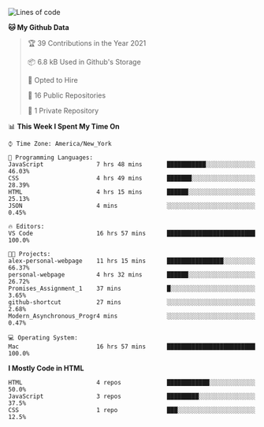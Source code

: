 <!--START_SECTION:waka-->
![Lines of code](https://img.shields.io/badge/From%20Hello%20World%20I%27ve%20Written-21026%20lines%20of%20code-blue)

**🐱 My Github Data** 

> 🏆 39 Contributions in the Year 2021
 > 
> 📦 6.8 kB Used in Github's Storage 
 > 
> 💼 Opted to Hire
 > 
> 📜 16 Public Repositories 
 > 
> 🔑 1 Private Repository 
 > 
📊 **This Week I Spent My Time On** 

```text
⌚︎ Time Zone: America/New_York

💬 Programming Languages: 
JavaScript               7 hrs 48 mins       ███████████░░░░░░░░░░░░░░   46.03% 
CSS                      4 hrs 49 mins       ███████░░░░░░░░░░░░░░░░░░   28.39% 
HTML                     4 hrs 15 mins       ██████░░░░░░░░░░░░░░░░░░░   25.13% 
JSON                     4 mins              ░░░░░░░░░░░░░░░░░░░░░░░░░   0.45%

🔥 Editors: 
VS Code                  16 hrs 57 mins      █████████████████████████   100.0%

🐱‍💻 Projects: 
alex-personal-webpage    11 hrs 15 mins      ████████████████░░░░░░░░░   66.37% 
personal-webpage         4 hrs 32 mins       ██████░░░░░░░░░░░░░░░░░░░   26.72% 
Promises_Assignment_1    37 mins             █░░░░░░░░░░░░░░░░░░░░░░░░   3.65% 
github-shortcut          27 mins             ░░░░░░░░░░░░░░░░░░░░░░░░░   2.68% 
Modern_Asynchronous_Progr4 mins              ░░░░░░░░░░░░░░░░░░░░░░░░░   0.47%

💻 Operating System: 
Mac                      16 hrs 57 mins      █████████████████████████   100.0%

```

**I Mostly Code in HTML** 

```text
HTML                     4 repos             ████████████░░░░░░░░░░░░░   50.0% 
JavaScript               3 repos             █████████░░░░░░░░░░░░░░░░   37.5% 
CSS                      1 repo              ███░░░░░░░░░░░░░░░░░░░░░░   12.5%

```



<!--END_SECTION:waka-->
